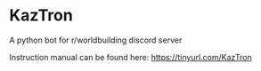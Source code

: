 # KazTron
A python bot for r/worldbuilding discord server

Instruction manual can be found here: https://tinyurl.com/KazTron
